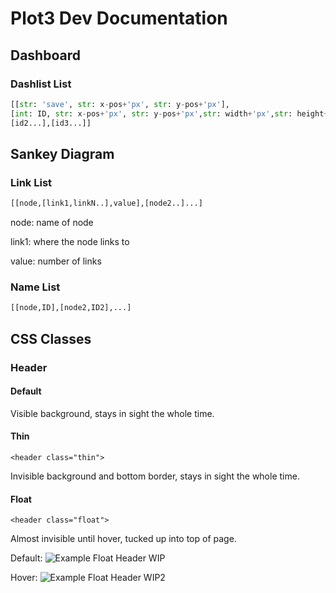 # Plot3 Dev Documentation

## Dashboard

### Dashlist List

```python
[[str: 'save', str: x-pos+'px', str: y-pos+'px'],
[int: ID, str: x-pos+'px', str: y-pos+'px',str: width+'px',str: height+'px', str: plotType],
[id2...],[id3...]]
```

## Sankey Diagram

### Link List

```python
[[node,[link1,linkN..],value],[node2..]...]
```

node: name of node

link1: where the node links to

value: number of links

### Name List

```python
[[node,ID],[node2,ID2],...]
```

## CSS Classes

### Header

#### Default

Visible background, stays in sight the whole time.

#### Thin
    <header class="thin">

Invisible background and bottom border, stays in sight the whole time.

#### Float
    <header class="float">

Almost invisible until hover, tucked up into top of page.

Default:
![Example Float Header WIP](http://i.imgur.com/XStC5.png)

Hover:
![Example Float Header WIP2](http://i.imgur.com/XTXee.png)
